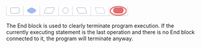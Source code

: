 ![](.guides/img/end.png)

The End block is used to clearly terminate program execution. If the currently executing statement is the last operation and there is no End block connected to it, the program will terminate anyway.

